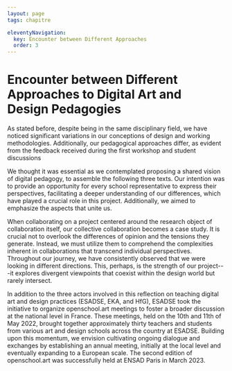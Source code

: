 ```yaml
---
layout: page
tags: chapitre

eleventyNavigation:
  key: Encounter between Different Approaches
  order: 3
---
```


# Encounter between Different Approaches to Digital Art and Design Pedagogies

As stated before, despite being in the same disciplinary field, we have
noticed significant variations in our conceptions of design and working
methodologies. Additionally, our pedagogical approaches differ, as
evident from the feedback received during the first workshop and student
discussions

We thought it was essential as we contemplated proposing a shared vision
of digital pedagogy, to assemble the following three texts. Our
intention was to provide an opportunity for every school representative
to express their perspectives, facilitating a deeper understanding of
our differences, which have played a crucial role in this project.
Additionally, we aimed to emphasize the aspects that unite us.

When collaborating on a project centered around the research object of
collaboration itself, our collective collaboration becomes a case study.
It is crucial not to overlook the differences of opinion and the
tensions they generate. Instead, we must utilize them to comprehend the
complexities inherent in collaborations that transcend individual
perspectives. Throughout our journey, we have consistently observed that
we were looking in different directions. This, perhaps, is the strength
of our project---it explores divergent viewpoints that coexist within
the design world but rarely intersect.

In addition to the three actors involved in this reflection on teaching
digital art and design practices (ESADSE, EKA, and HfG), ESADSE took the
initiative to organize openschool.art meetings to foster a broader
discussion at the national level in France. These meetings, held on the
10th and 11th of May 2022, brought together approximately thirty
teachers and students from various art and design schools across the
country at ESADSE. Building upon this momentum, we envision cultivating
ongoing dialogue and exchanges by establishing an annual meeting,
initially at the local level and eventually expanding to a European
scale. The second edition of openschool.art was successfully held at
ENSAD Paris in March 2023.
